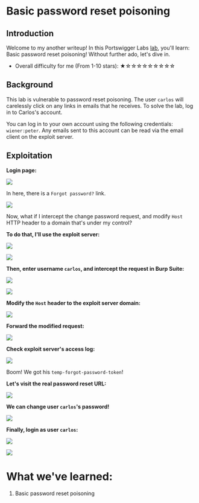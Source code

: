 # Basic password reset poisoning

## Introduction

Welcome to my another writeup! In this Portswigger Labs [lab](https://portswigger.net/web-security/host-header/exploiting/password-reset-poisoning/lab-host-header-basic-password-reset-poisoning), you'll learn: Basic password reset poisoning! Without further ado, let's dive in.

- Overall difficulty for me (From 1-10 stars): ★☆☆☆☆☆☆☆☆☆

## Background

This lab is vulnerable to password reset poisoning. The user `carlos` will carelessly click on any links in emails that he receives. To solve the lab, log in to Carlos's account.

You can log in to your own account using the following credentials: `wiener:peter`. Any emails sent to this account can be read via the email client on the exploit server.

## Exploitation

**Login page:**

![](https://github.com/siunam321/CTF-Writeups/blob/main/Portswigger-Labs/HTTP-Host-Header-Attacks/HTTP-Host-Header-1/images/Pasted%20image%2020221228012214.png)

In here, there is a `Forgot password?` link.

![](https://github.com/siunam321/CTF-Writeups/blob/main/Portswigger-Labs/HTTP-Host-Header-Attacks/HTTP-Host-Header-1/images/Pasted%20image%2020221228012248.png)

Now, what if I intercept the change password request, and modify `Host` HTTP header to a domain that's under my control?

**To do that, I'll use the exploit server:**

![](https://github.com/siunam321/CTF-Writeups/blob/main/Portswigger-Labs/HTTP-Host-Header-Attacks/HTTP-Host-Header-1/images/Pasted%20image%2020221228012544.png)

![](https://github.com/siunam321/CTF-Writeups/blob/main/Portswigger-Labs/HTTP-Host-Header-Attacks/HTTP-Host-Header-1/images/Pasted%20image%2020221228012557.png)

**Then, enter username `carlos`, and intercept the request in Burp Suite:**

![](https://github.com/siunam321/CTF-Writeups/blob/main/Portswigger-Labs/HTTP-Host-Header-Attacks/HTTP-Host-Header-1/images/Pasted%20image%2020221228012637.png)

![](https://github.com/siunam321/CTF-Writeups/blob/main/Portswigger-Labs/HTTP-Host-Header-Attacks/HTTP-Host-Header-1/images/Pasted%20image%2020221228012703.png)

**Modify the `Host` header to the exploit server domain:**

![](https://github.com/siunam321/CTF-Writeups/blob/main/Portswigger-Labs/HTTP-Host-Header-Attacks/HTTP-Host-Header-1/images/Pasted%20image%2020221228012734.png)

**Forward the modified request:**

![](https://github.com/siunam321/CTF-Writeups/blob/main/Portswigger-Labs/HTTP-Host-Header-Attacks/HTTP-Host-Header-1/images/Pasted%20image%2020221228012757.png)

**Check exploit server's access log:**

![](https://github.com/siunam321/CTF-Writeups/blob/main/Portswigger-Labs/HTTP-Host-Header-Attacks/HTTP-Host-Header-1/images/Pasted%20image%2020221228012832.png)

Boom! We got his `temp-forgot-password-token`!

**Let's visit the real password reset URL:**

![](https://github.com/siunam321/CTF-Writeups/blob/main/Portswigger-Labs/HTTP-Host-Header-Attacks/HTTP-Host-Header-1/images/Pasted%20image%2020221228012946.png)

**We can change user `carlos`'s password!**

![](https://github.com/siunam321/CTF-Writeups/blob/main/Portswigger-Labs/HTTP-Host-Header-Attacks/HTTP-Host-Header-1/images/Pasted%20image%2020221228013005.png)

**Finally, login as user `carlos`:**

![](https://github.com/siunam321/CTF-Writeups/blob/main/Portswigger-Labs/HTTP-Host-Header-Attacks/HTTP-Host-Header-1/images/Pasted%20image%2020221228013058.png)

![](https://github.com/siunam321/CTF-Writeups/blob/main/Portswigger-Labs/HTTP-Host-Header-Attacks/HTTP-Host-Header-1/images/Pasted%20image%2020221228013106.png)

# What we've learned:

1. Basic password reset poisoning